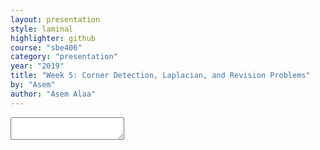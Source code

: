 ```yaml
---
layout: presentation
style: laminal
highlighter: github
course: "sbe406"
category: "presentation"
year: "2019"
title: "Week 5: Corner Detection, Laplacian, and Revision Problems"
by: "Asem"
author: "Asem Alaa"
---
```



<textarea id="source">




---

calss: top, left
## FAST Corner Detector
* Features from Accelerated Segment Test (FAST)
* Real-time applications.

<img style="width:100%" src="../../images/fast.png">
---
## FAST Corner Detector
* Basic Algorithm

```python
1. Select Pixel p with intensity $$I_p$$ 
2. Select Threshold t
3. Consider circle with 16 pixels.
4. Calculate absolute difference $$I_p - I_i$$ and i =1 to 16
5. P is a corner if n points have absolute difference > t and n >= 6
6. Suppress weak corners (None-Max suppression)
```

--
* High Speed Test 

```python
4. Calculate absolute difference $$I_p - I_i$$ Considering i =1, 9, 5, 13 only.
5. P is a corner if n points have absolute difference > t and n >= 3
6. Suppress weak corners (None-Max suppression)
```
--
* None-Max suppression

```python
For successive corners.
1. For each corner point p
1. Compute score V which is sum of absolute difference between point p and 16 circle points.
2. Suppress if not local maximum. 
```
---
## Otsu Thresholding (segmentation)

.center[![](/2019/cv/images/Otsu's_Method_Visualization.gif)]


---
## Otsu Thresholding (segmentation)
### Minimization of $\sigma_w^2(u)$

$$ \sigma_w^2(u) =  n_1 \sigma_1^2(u)  + n_2 \sigma_2^2(u)  $$

--
* .red[Computation of $\sigma_w^2(u)$ at each $u$ is very costly]
--
* can we do better?

---
## Otsu Thresholding (segmentation)
### Maxmimiztion of $\sigma_b^2(u)$

--
$$ 
\sigma^2 = \sigma_b^2(u) + \sigma_w^2(u) \\\ 
\sigma_w^2(u) = \sigma^2 - \sigma_b^2(u)
$$

--
$\therefore$ minimization of $\sigma_w^2(u)$ = maximization of $\sigma_b^2(u)$


---
## Otsu Thresholding (segmentation)
### Maxmimiztion of $\sigma_b^2(u)$

--
$$ 
\sigma^2 = \sigma_b^2(u) + \sigma_w^2(u) \\\ 
\sigma_w^2(u) = \sigma^2 - \sigma_b^2(u)
$$

--
$\therefore$ minimization of $\sigma_w^2(u)$ = maximization of $\sigma_b^2(u)$


---
## Otsu Thresholding (segmentation)
### Maxmimiztion of $\sigma_b^2(u)$


$$ \sigma_b^2(u) =  n_1 n_2 ( \mu_1(u) - \mu_2(u) )^2  $$

--
.center[![](/2019/cv/images/Otsu's_Method_Visualization.gif)]


---
## Otsu Thresholding (segmentation)
### Python implementation 


```python
def otsu_threshold(im):
    # Histogram
    pixel_counts = [np.sum(im == i) for i in range(256)]

    s_max = (0,-np.inf)
    
    for threshold in range(256):
        # update
        n1 = sum(pixel_counts[:threshold])
        n2 = sum(pixel_counts[threshold:])

        mu_0 = sum([i * pixel_counts[i] for i in range(0,threshold)]) / n1 if n1 > 0 else 0       
        mu_1 = sum([i * pixel_counts[i] for i in range(threshold, 256)]) / n2 if n2 > 0 else 0

        # calculate 
        s = n1 * n2 * (mu_0 - mu_1) ** 2

        if s > s_max[1]:
            s_max = (threshold, s)
            
    return s_max[0]
```

---
## Otsu Thresholding (segmentation)
### Performance


--
.center[<img style="width:50%;" src="/2019/cv/images/Otsu's_Method_Visualization.gif">]

--
* Maximization of $\sigma_b^2(u)$ is cheaper than minimization of $\sigma_w^2(u)$
--
* But still has quadratic runtime $O(n^2)$
--
* Can we make it linear $O(n)$?!
--
* Submit your answers to `asem.a.abdelaziz@gmail.com`
--
* First two correct answers grants bonus + :octocat: sticker!


---
## Download demos

```
git clone https://github.com/sbme-tutorials/sbe404-harris-otsu-demo.git
```


---
## Midterm Spring 2018 Revision

[{Exam + Model Answers (PDF)}](SBE404B_Spring2018_MidtermExam_Answer.pdf)

---
## Midterm Spring 2018 Revision

<style type="text/css">
  .smaller { font-size: 15px; }
</style>

### Q1

<img style="width:60%" src="q1.png">
.smaller[
1. Find the number of gray levels. 
2. Find the image carrier and its cardinality. 
3. What is the number of all possible images that can be defined for this image carrier and numbegray levels?
4. Find the image mean and median. 
5. Find the absolute image histogram.
6. Find the absolute image histogram after the least significant bit is set to 0. In general, what effect would setting to zero the lower-order bit planes have on the histogram of an image?
7. Find the absolute image histogram after the most significant bit is set to 0. In general, what effect would setting to zero the higher-order bit planes have on the histogram of an image?
8. Find and plot the means of the horizontal intensity profiles. 
9. Find the L​1​ and L​2​ distances between the first and last vertical intensity profiles. 
]

---
## Midterm Spring 2018 Revision

### Q1

<img style="width:60%" src="q1.png">

* Find the number of gray levels. 
--
  * .red[8 = $2^3$]
--
* Find the image carrier and its cardinality.
--
  * .red[Image carrier: {$ (x,y) : 1 \leq x \leq 5  \land  1 \leq y \leq 4 $} $\subset Z^2$ ]
  * .red[Cardinality = $5 \times 4 = 20$]
--
* What is the number of all possible images that can be defined for this image carrier and number of gray levels?
--
  * .red[$8^{20}$]
--
* Find the image mean and median.
--
  * .red[mean=3.5, median=3]

---
## Midterm Spring 2018 Revision

### Q1

<img style="width:60%" src="q1.png">

* .smaller[Find the absolute image histogram.]


--
<img style="width:80%" src="histogram.png">

--
* .smaller[Find the absolute image histogram after the least significant bit is set to 0. In general, what effect would setting to zero the lower-order bit planes have on the histogram of an image?]
--
<img style="width:80%" src="histogram2.png">

--
.red[.smaller[The effect is compressing histogram of the image by clustering each two successive levels to lower one.]]


---
## Midterm Spring 2018 Revision

### Q1

<img style="width:80%" src="histogram.png">

* .smaller[Find the absolute image histogram after the most significant bit is set to 0. In general, what effect would setting to zero the higher-order bit planes have on the histogram of an image?]

--
<img style="width:80%" src="histogram3.png">

--
.red[.smaller[The effect is that the image contrast will decrease and image will be darker.]]

---
## Midterm Spring 2018 Revision

### Q1

<img style="width:60%" src="q1.png">

* Find and plot the means of the horizontal intensity profiles. 

--
.red[| index | horizontal profile mean |
|--|--|
| 1 | 5 |
| 2 | 2.6 |
| 3 | 5.6 |
| 4 | 0.8 |]


---
## Midterm Spring 2018 Revision

### Q1

<img style="width:60%" src="q1.png">

1. Find the $L​_1$​ and $L​_2$​ distances between the first and last vertical intensity profiles. 
  
--
.red[* first column: $a = \[6, 7, 4, 0\]^T $
* last column: $b = \[7, 1, 2, 1 \]^T$]

--
.red[$$L_1 = \frac{1}{4} \sum_0^3 |a_i - b_i| = 2.5 \\\
L_2 = \frac{1}{4} \sqrt{ \sum_0^3 (a_i - b_i)^2 } = 1.5$$]

---
## Midterm Spring 2018 Revision
### Q3

<img style="width:80%" src="q3.png">

1.  What color would a person see in the first, middle, and last columns of this image? 
2.  What are the cyan (C), magenta (M), and yellow (Y) components of the first, middle, and last columns of this image?
3.  What are the hue (H), saturation (S), and intensity (I) components of the first, middle, and last columns of this image?


---
## Midterm Spring 2018 Revision
### Q3

<img style="width:80%" src="q3.png">

What color would a person see in the first, middle, and last columns of this image? 


1. First: \[.red[1],.green[0],.blue[0]\] (.red[red])
--
2. Middle: \[.red[0.5],.green[1],.blue[0.5]\] (.green[~green])
--
3. Last: \[.red[0],.green[0],.blue[1]\] (.blue[blue])

---
## Midterm Spring 2018 Revision
### Q3

What are the cyan (C), magenta (M), and yellow (Y) components of the first, middle, and last columns of this image?

<img style="width:80%" src="q3.png">

--
.red[
$$
\begin{bmatrix}
C  \\\
M \\\
Y
\end{bmatrix} = \begin{bmatrix}
1  \\\
1 \\\
1
\end{bmatrix} - 
\begin{bmatrix}
R  \\\
G \\\
B
\end{bmatrix}
$$
]


--
1. First: RGB(1,0,0) => CMY(0,1,1)
--
1. Middle: RGB(0.5,1,0.5) => CMY(0.5,0,0.5)
--
1. Last: RGB(0,0,1) => CMY(1,1,0)


---
## Midterm Spring 2018 Revision
### Q3

What are the hue (H), saturation (S), and intensity (I) components of the first, middle, and last columns of this image?

<img style="width:80%" src="q3.png">


--
* *See Gonzalez pages 410-411, for conversion formulas*

--
1. First: RGB(1,0,0) => HSI($0,1,\frac{1}{3}$)
--
1. Middle: RGB(0.5,1,0.5) => HSI($\frac{2\pi}{3}, \frac{1}{4}, \frac{2}{3}$)
--
1. Last: RGB(0,0,1) => HSI($\frac{4\pi}{3}, 1, \frac{1}{3} $)


---
## Midterm Spring 2018 Revision
### Q4 - a

The rectangle in the binary image below is of size $4 \times 5$ pixels.

<img style="width:60%" src="q4.png">

1. What would the magnitude of the gradient of this image look like based on using the approximation
$$ || grad I(x,y) || = |S_x(x,y)| + |S_y(x,y)| $$
Where $S_x$ and $S_y$ are obtained using the Sobel operators. Show all pixel values in the gradient image. 

---
## Midterm Spring 2018 Revision
### Q4 - a
#### $S_x$

$$ S_x(x,y) = \[ I *  \begin{bmatrix}
-1 & 0 & 1 \\\
-2 & 0 & 2 \\\
-1 & 0 & 1
\end{bmatrix} \](x,y)$$

--
.center[<img style="width:55%" src="sx.png">]

---
## Midterm Spring 2018 Revision
### Q4 - a
#### $S_y$

$$ S_y(x,y) = \[ I *  \begin{bmatrix}
-1 & -2 & -1 \\\
0 & 0 & 0 \\\
1 & 2 & 1
\end{bmatrix} \](x,y)$$

--
.center[<img style="width:55%" src="sy.png">]



---
## Midterm Spring 2018 Revision
### Q4 - a
#### $|| grad I(x,y) ||$

$$|| grad I(x,y) || = |S_x(x,y)| + |S_y(x,y)|$$



--
.center[<img style="width:55%" src="gradient.png">]

---
## Midterm Spring 2018 Revision
### Q4 - a

Sketch the histogram of the gradient directions $\phi(x, y) = tan^{-1} \frac{S_y (x,y)}{S_x(x,y)}$. Be precise in labeling the height of each component of the histogram. 

--
* For each pixel, compute $\phi(x, y)$ that corresponds to a quarter.
--
* histogram: 16 intervals (4 per quarter = 22.5 degree intervals).

---
## Midterm Spring 2018 Revision
### Q4 - a

What would the Laplacian of this image look like based on the following approximation?

* $ \nabla^2 I(x, y ) = I(x + 1, y ) + I(x − 1, y) + I(x, y + 1) + I(x, y − 1) − 4I(x, y)$
--
* **Get the kernel out of it.**
--
* **Convolution**

--
$$L(x,y) =
\[\begin{bmatrix}
0 & 1 & 0 \\\
1 & -4 & 1 \\\
0 & 1 & 0
\end{bmatrix} * I\] (x,y)
$$

---
## Midterm Spring 2018 Revision
### Q4 - a

--
.center[ <img style="width:55%" src="gradient.png"> ]


---
## Midterm Spring 2018 Revision
### Q4 - b

A biomedical engineering student is assigned the job of inspecting a certain class of images generated by an electron microscope. In order to simplify the inspection task, the student decides to use digital image enhancement techniques and, to this end, examines a set of representative images and finds the following problems:

1. bright, isolated dots that are of no interest;
2. lack of sharpness;
3. not enough contrast in some images;
4. shifts in average intensity, when this value should be K to perform correctly certain intensity measurement
5. The student wants to correct these problems and then display in white all intensities in a band between $u_1$ and $u_2$ , while keeping normal tonality in the remaining intensities. 
6. Propose a sequence of processing steps that the student can follow to achieve the desired goals.

---
## Midterm Spring 2018 Revision
### Q4 - b

* Problem: bright, isolated dots that are of no interest.
--
* .red[Solution: median filter (salt and peper)]


---
## Midterm Spring 2018 Revision
### Q4 - b

* Problem: lack of sharpness.
--
* .red[Solution: sharpening filter]

---
## Midterm Spring 2018 Revision
### Q4 - b

* Problem: not enough contrast in some images.
--
* .red[Solution: histogram equalization]

---
## Midterm Spring 2018 Revision
### Q4 - b

* Problem: shifts in average intensity, when this value should be K to perform correctly certain intensity measurement.
--
* .red[Solution: zero mean then add bias $K$]

--
```python
img = img - img.mean() + K
```

---
## Midterm Spring 2018 Revision
### Q4 - b

* Problem: The student wants to correct these problems and then display in white all intensities in a band between $u_1$ and $u_2$ , while keeping normal tonality in the remaining intensities.
--
* .red[Solution: set all intensities between $u_1$ and $u_2$ to max intensity]

--
```python
img[ img > u1 && img < u2 ] = img.max()
```

---
## Midterm Spring 2018 Revision
### Q4 - b

* Propose a sequence of processing steps that the student can follow to achieve the desired goals.
--
* .red[draw a pipeline.]

---
## Midterm Spring 2018 Revision
### Q5 (True or False)

* In a grid cell model of image pixels, a pixel is a homogeneously shaded square cell. .red[(T)]
--
* The 2D DFT maps a scalar image into a weighted sum of complex exponentials on the unit circle in the complex plane. .red[(T)]
--
* Low frequencies represent homogeneous ​*multiplicative*​ contributions to the input image while high frequencies represent local *​continuities*​ in the image. .red[(F) additive, discontinuity]
--
* Directional patterns in an input image create value distributions in the DFT of the image in an orthogonal direction. .red[(T)]
--
* The 2D CIE Color Space represents the ​brightness and colors ​perceived by the average person. .red[(F), only colors]


---
## Midterm Spring 2018 Revision
### Q5 (True or False)

* A 2D Gauss filter can be decomposed into two subsequent 1D Gauss filters. .red[(T)]
--
* Computer screens have typically ​less​ available colors than color printers.​ .red[(F) more]​--
* Illumination artifacts between subsequent or time-synchronized images violate the intensity constancy assumption. .red[(T)]
--
* For corner detection using the Hessian matrix, if the magnitude of both eigenvalues is ​large​, then we are at a low-contrast region while two ​small​ eigenvalues identify a corner. .red[(F), corner, flat]
--
*  In the edge following step of the canny edge detector, the paths of pixel locations p with gray level values exceeding the ​higher threshold​, i.e. $g(p) > T\text{high}$ , ​are traced, and pixels on such a path are marked as being edge pixels. .red[(F), lower threshold]


---
# Thanks    
    



</textarea>
